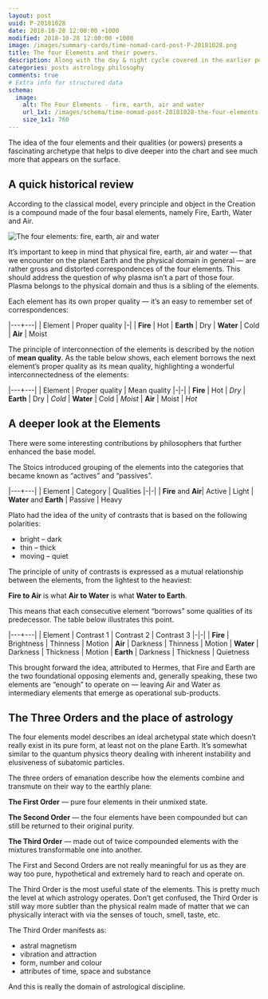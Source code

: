```yaml
---
layout: post
uuid: P-20181028
date: 2018-10-28 12:00:00 +1000
modified: 2018-10-28 12:00:00 +1000
image: /images/summary-cards/time-nomad-card-post-P-20181028.png
title: The four Elements and their powers.
description: Along with the day & night cycle covered in the earlier post, the four elements is another foundation of the Western astrological chart.
categories: posts astrology philosophy
comments: true
# Extra info for structured data
schema:
  image:
    alt: The Four Elements - fire, earth, air and water
    url_1x1: /images/schema/time-nomad-post-20181028-the-four-elements-powers-1x1.jpg
    size_1x1: 760
---
```


The idea of the four elements and their qualities (or powers) presents a fascinating archetype that helps to dive deeper into the chart and see much more that appears on the surface.

## A quick historical review

According to the classical model, every principle and object in the Creation is a compound made of the four basal elements, namely Fire, Earth, Water and Air. 

<img class="lazyload" data-srcset="/images/illustrations/the-four-elements.png 1x, /images/illustrations/the-four-elements@2x.png 2x, /images/illustrations/the-four-elements@3x.png 3x" alt="The four elements: fire, earth, air and water">

It’s important to keep in mind that physical fire, earth, air and water — that we encounter on the planet Earth and the physical domain in general — are rather gross and distorted correspondences of the four elements. This should address the question of why plasma isn’t a part of those four. Plasma belongs to the physical domain and thus is a sibling of the elements.

Each element has its own proper quality — it’s an easy to remember set of correspondences:

|---+---|
| Element | Proper quality
|-|
| **Fire** | Hot
| **Earth** | Dry
| **Water** | Cold
| **Air** | Moist

The principle of interconnection of the elements is described by the notion of **mean quality**. As the table below shows, each element borrows the next element’s proper quality as its mean quality, highlighting a wonderful interconnectedness of the elements:

|---+---|
| Element | Proper quality | Mean quality
|-|-|
| **Fire** | Hot | *Dry*
| **Earth** | Dry | *Cold*
| **Water** | Cold | *Moist*
| **Air** | Moist | *Hot*

## A deeper look at the Elements

There were some interesting contributions by philosophers that further enhanced the base model.

The Stoics introduced grouping of the elements into the categories that became known as “actives” and “passives”.

|---+---|
| Element | Category | Qualities
|-|-|
| **Fire** and **Air**| Active | Light
| **Water** and **Earth** | Passive | Heavy

Plato had the idea of the unity of contrasts that is based on the following polarities:

* bright – dark
* thin – thick
* moving – quiet

The principle of unity of contrasts is expressed as a mutual relationship between the elements, from the lightest to the heaviest:

**Fire to Air** is what **Air to Water** is what **Water to Earth**.

This means that each consecutive element “borrows” some qualities of its predecessor. The table below illustrates this point.

|---+---|
| Element | Contrast 1 | Contrast 2 | Contrast 3
|-|-|
| **Fire** | Brightness | Thinness | Motion
| **Air** | Darkness | Thinness | Motion
| **Water** | Darkness | Thickness | Motion
| **Earth** | Darkness | Thickness | Quietness

This brought forward the idea, attributed to Hermes, that Fire and Earth are the two foundational opposing elements and, generally speaking, these two elements are “enough” to operate on — leaving Air and Water as intermediary elements that emerge as operational sub-products.

## The Three Orders and the place of astrology

The four elements model describes an ideal archetypal state which doesn’t really exist in its pure form, at least not on the plane Earth. It’s somewhat similar to the quantum physics theory dealing with inherent instability and elusiveness of subatomic particles.

The three orders of emanation describe how the elements combine and transmute on their way to the earthly plane:

**The First Order** — pure four elements in their unmixed state.

**The Second Order** — the four elements have been compounded but can still be returned to their original purity.

**The Third Order** — made out of twice compounded elements with the mixtures transformable one into another.

The First and Second Orders are not really meaningful for us as they are way too pure, hypothetical and extremely hard to reach and operate on.

The Third Order is the most useful state of the elements. This is pretty much the level at which astrology operates. Don’t get confused, the Third Order is still way more subtler than the physical realm made of matter that we can physically interact with via the senses of touch, smell, taste, etc.

The Third Order manifests as:
* astral magnetism
* vibration and attraction
* form, number and colour
* attributes of time, space and substance

And this is really the domain of astrological discipline.
